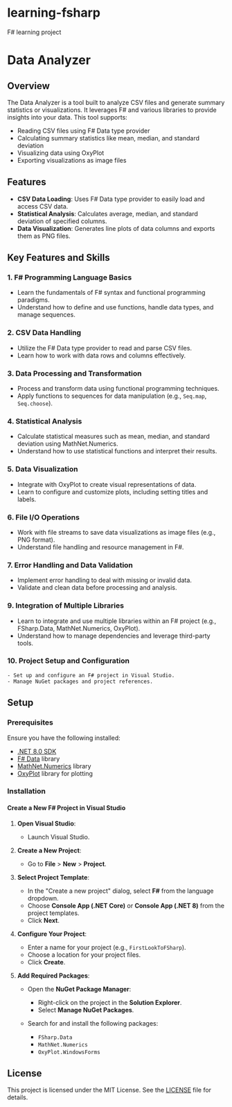 # learning-fsharp
F# learning project

# Data Analyzer

## Overview

The Data Analyzer is a tool built to analyze CSV files and generate summary statistics or visualizations. It leverages F# and various libraries to provide insights into your data. This tool supports:

- Reading CSV files using F# Data type provider
- Calculating summary statistics like mean, median, and standard deviation
- Visualizing data using OxyPlot
- Exporting visualizations as image files

## Features

- **CSV Data Loading**: Uses F# Data type provider to easily load and access CSV data.
- **Statistical Analysis**: Calculates average, median, and standard deviation of specified columns.
- **Data Visualization**: Generates line plots of data columns and exports them as PNG files.

## Key Features and Skills

### 1. **F# Programming Language Basics**
   - Learn the fundamentals of F# syntax and functional programming paradigms.
   - Understand how to define and use functions, handle data types, and manage sequences.

### 2. **CSV Data Handling**
   - Utilize the F# Data type provider to read and parse CSV files.
   - Learn how to work with data rows and columns effectively.

### 3. **Data Processing and Transformation**
   - Process and transform data using functional programming techniques.
   - Apply functions to sequences for data manipulation (e.g., `Seq.map`, `Seq.choose`).

### 4. **Statistical Analysis**
   - Calculate statistical measures such as mean, median, and standard deviation using MathNet.Numerics.
   - Understand how to use statistical functions and interpret their results.

### 5. **Data Visualization**
   - Integrate with OxyPlot to create visual representations of data.
   - Learn to configure and customize plots, including setting titles and labels.

### 6. **File I/O Operations**
   - Work with file streams to save data visualizations as image files (e.g., PNG format).
   - Understand file handling and resource management in F#.

### 7. **Error Handling and Data Validation**
   - Implement error handling to deal with missing or invalid data.
   - Validate and clean data before processing and analysis.

### 9. **Integration of Multiple Libraries**
   - Learn to integrate and use multiple libraries within an F# project (e.g., FSharp.Data, MathNet.Numerics, OxyPlot).
   - Understand how to manage dependencies and leverage third-party tools.

### 10. **Project Setup and Configuration**
    - Set up and configure an F# project in Visual Studio.
    - Manage NuGet packages and project references.

## Setup

### Prerequisites

Ensure you have the following installed:

- [.NET 8.0 SDK](https://dotnet.microsoft.com/download/dotnet/8.0)
- [F# Data](https://github.com/fsharp/FSharp.Data) library
- [MathNet.Numerics](https://numerics.mathdotnet.com/) library
- [OxyPlot](https://oxyplot.github.io/) library for plotting

### Installation

#### Create a New F# Project in Visual Studio

1. **Open Visual Studio**:
   - Launch Visual Studio.

2. **Create a New Project**:
   - Go to **File** > **New** > **Project**.

3. **Select Project Template**:
   - In the "Create a new project" dialog, select **F#** from the language dropdown.
   - Choose **Console App (.NET Core)** or **Console App (.NET 8)** from the project templates.
   - Click **Next**.

4. **Configure Your Project**:
   - Enter a name for your project (e.g., `FirstLookToFSharp`).
   - Choose a location for your project files.
   - Click **Create**.

5. **Add Required Packages**:
   - Open the **NuGet Package Manager**:
     - Right-click on the project in the **Solution Explorer**.
     - Select **Manage NuGet Packages**.

   - Search for and install the following packages:
     - `FSharp.Data`
     - `MathNet.Numerics`
     - `OxyPlot.WindowsForms`

## License

This project is licensed under the MIT License. See the [LICENSE](LICENSE) file for details.
   

